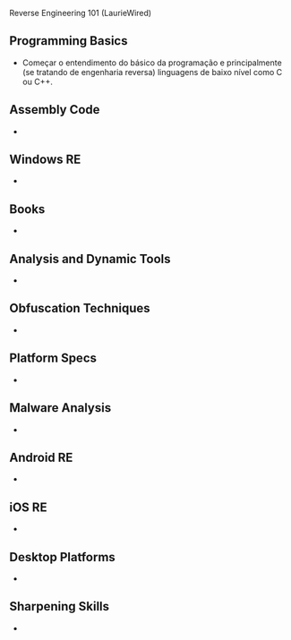 Reverse Engineering 101 (LaurieWired)

## Programming Basics
- Começar o entendimento do básico da programação e principalmente (se tratando de engenharia reversa) linguagens de baixo nível como C ou C++.
## Assembly Code
-
## Windows RE
-
## Books
-
## Analysis and Dynamic Tools
-
## Obfuscation Techniques
-
## Platform Specs
-
## Malware Analysis
-
## Android RE
-
## iOS RE
-
## Desktop Platforms
-
## Sharpening Skills
-